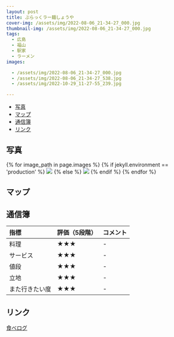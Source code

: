 ```yaml
---
layout: post
title: ぶらっくラー麺しょうや
cover-img: /assets/img/2022-08-06_21-34-27_000.jpg
thumbnail-img: /assets/img/2022-08-06_21-34-27_000.jpg
tags:
  - 広島
  - 福山
  - 駅家
  - ラーメン
images:  

  - /assets/img/2022-08-06_21-34-27_000.jpg
  - /assets/img/2022-08-06_21-34-27_538.jpg
  - /assets/img/2022-10-29_11-27-55_239.jpg

---
```




<!-- TOC -->

- [写真](#写真)
- [マップ](#マップ)
- [通信簿](#通信簿)
- [リンク](#リンク)

<!-- /TOC -->

## 写真

{% for image_path in page.images %}
{% if jekyll.environment == 'production' %}
<img src="https://raw.githubusercontent.com/taira1117/fukuyama_izakaya/master/{{ image_path }}">
{% else %}
<img src="{{ image_path }}">
{% endif %}
{% endfor %}

## マップ


## 通信簿

| 指標 | 評価（5段階） | コメント |
| :------ |:--- | :--- |
| 料理 | ★★★ | - |
| サービス | ★★★ | - |
| 値段 | ★★★ | - |
| 立地 | ★★★ | - |
| また行きたい度 | ★★★ | - |

## リンク

[食べログ](https://tabelog.com/hiroshima/A3403/A340307/34019381/)